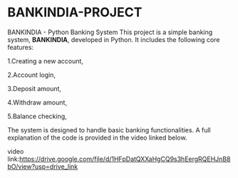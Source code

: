 # BANKINDIA-PROJECT
BANKINDIA - Python Banking System
This project is a simple banking system, **BANKINDIA**, developed in Python. It includes the following core features:

1.Creating a new account,

2.Account login,

3.Deposit amount,

4.Withdraw amount,

5.Balance checking,

The system is designed to handle basic banking functionalities. A full explanation of the code is provided in the video linked below.

video link:https://drive.google.com/file/d/1HFpDatQXXaHgCQ9s3hEergRQEHJnB8bO/view?usp=drive_link
